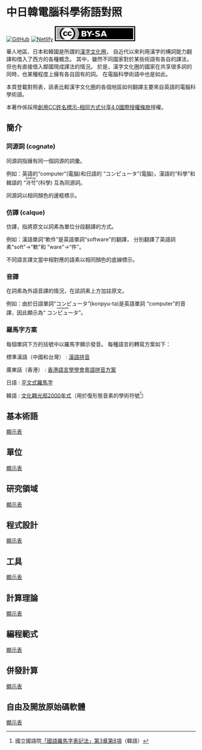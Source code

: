 中日韓電腦科學術語對照
======================

[![GitHub](https://img.shields.io/github/stars/dahlia/cjk-compsci-terms?style=social)][GitHub]
[![Netlify](https://api.netlify.com/api/v1/badges/2ae1a16c-e345-4863-90c0-080e520855a5/deploy-status)][Netlify]
[![創用CC授權條款](cc-by-sa.svg)][CC BY-SA 4.0]

華人地區、日本和韓國是所謂的[漢字文化圈]，
自近代以來利用漢字的構詞能力翻譯和借入了西方的各種概念。
其中，雖然不同國家對於某些術語有各自的譯法，但也有直接借入鄰國現成譯法的情況。
於是，漢字文化圈的國家在共享很多詞的同時，也某種程度上擁有各自固有的詞。
在電腦科學術語中也是如此。

本頁登載對照表，該表比較漢字文化圈的各個地區如何翻譯主要來自英語的電腦科學術語。

本著作係採用[創用CC姓名標示-相同方式分享4.0國際授權條款][CC BY-SA 4.0]授權。

[漢字文化圈]: https://zh.wikipedia.org/wiki/%E6%BC%A2%E5%AD%97%E6%96%87%E5%8C%96%E5%9C%88
[GitHub]: https://github.com/dahlia/cjk-compsci-terms
[Netlify]: https://app.netlify.com/sites/cjk-compsci-terms/deploys
[CC BY-SA 4.0]: https://creativecommons.org/licenses/by-sa/4.0/


<!-- TOC: 目錄 -->


簡介
----

### 同源詞 <span lang="en">(cognate)</span>

同源詞指擁有同一個詞源的詞彙。

例如：英語的<q lang="en">computer</q>(電腦)和日語的
<q lang="ja">コンピュータ</q>(電腦)，漢語的<q>科學</q>和韓語的
<q lang="ko"><ruby>과<rt>gwa</rt>학<rt>hag</rt></ruby></q>(科學)
互為同源詞。

同源詞以相同顏色的邊框標示。

### 仿譯 <span lang="fr">(calque)</span>

仿譯，指將原文以詞素為單位分段翻譯的方式。

例如：漢語單詞<q>軟件</q>是英語單詞<q lang="en">software</q>的翻譯，
分別翻譯了英語詞素<q lang="en">soft</q>→<q>軟</q>和
<q lang="en">ware</q>→<q>件</q>。

不同語言譯文當中相對應的語素以相同顏色的底線標示。

### 音譯

在詞素為外語音譯的情況，在該詞素上方加註原文。

例如：由於日語單詞<q lang="ja">コンピュータ</q>(konpyu-ta)是英語單詞
<q lang="en">computer</q>的音譯，因此顯示為<q lang="ja">
<ruby>コンピュータ<rt lang="en">computer</rt></ruby></q>。

### 羅馬字方案

每個單詞下方的括號中以羅馬字顯示發音。 每種語言的轉寫方案如下：

標準漢語（中國和台灣）
:   [漢語拼音]

廣東話（香港）
:   [香港語言學學會粵語拼音方案][粵拼]

日語
:   [平文式羅馬字]

韓語
:   [文化觀光部2000年式]（用於復形態音素的學術符號[^1]）

[^1]: 國立國語院[「國語羅馬字表記法」第3章第8項]（韓語）

[漢語拼音]: https://zh.wikipedia.org/wiki/%E6%B1%89%E8%AF%AD%E6%8B%BC%E9%9F%B3
[粵拼]: https://zh.wikipedia.org/wiki/%E9%A6%99%E6%B8%AF%E8%AA%9E%E8%A8%80%E5%AD%B8%E5%AD%B8%E6%9C%83%E7%B2%B5%E8%AA%9E%E6%8B%BC%E9%9F%B3%E6%96%B9%E6%A1%88
[平文式羅馬字]: https://zh.wikipedia.org/wiki/%E5%B9%B3%E6%96%87%E5%BC%8F%E7%BD%97%E9%A9%AC%E5%AD%97
[文化觀光部2000年式]: https://zh.wikipedia.org/wiki/%E6%96%87%E5%8C%96%E8%A7%82%E5%85%89%E9%83%A82000%E5%B9%B4%E5%BC%8F
[「國語羅馬字表記法」第3章第8項]: https://kornorms.korean.go.kr/regltn/regltnView.do?regltn_code=0004#a489


基本術語
--------

[顯示表](tables/basic.yaml)


單位
----

[顯示表](tables/units.yaml)


研究領域
--------

[顯示表](tables/studies.yaml)


程式設計
--------

[顯示表](tables/programming.yaml)


工具
----

[顯示表](tables/tools.yaml)


計算理論
--------

[顯示表](tables/theory-comp.yaml)


編程範式
--------

[顯示表](tables/paradigms.yaml)


併發計算
--------

[顯示表](tables/concurrency.yaml)


自由及開放原始碼軟體
--------------------

[顯示表](tables/foss.yaml)
